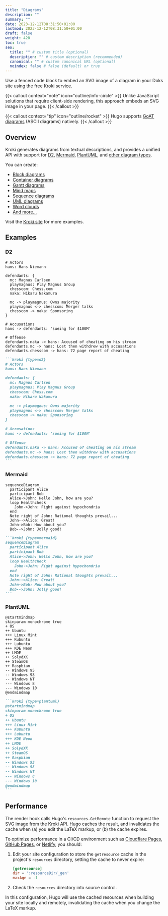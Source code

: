 ```yaml
---
title: "Diagrams"
description: ""
summary: ""
date: 2023-12-12T08:31:50+01:00
lastmod: 2023-12-12T08:31:50+01:00
draft: false
weight: 420
toc: true
seo:
  title: "" # custom title (optional)
  description: "" # custom description (recommended)
  canonical: "" # custom canonical URL (optional)
  noindex: false # false (default) or true
---
```


Use a fenced code block to embed an SVG image of a diagram in your Doks site using the free [Kroki](https://kroki.io/) service.

{{< callout context="note" icon="outline/info-circle" >}}
Unlike JavaScript solutions that require client-side rendering, this approach embeds an SVG image in your page.
{{< /callout >}}

{{< callout context="tip" icon="outline/rocket" >}}
Hugo supports [GoAT diagrams](https://gohugo.io/content-management/diagrams/#goat-diagrams-ascii) (ASCII diagrams) natively.
{{< /callout >}}

## Overview

Kroki generates diagrams from textual descriptions, and provides a unified API with support for [D2](https://d2lang.com/), [Mermaid](https://mermaid.js.org/intro/), [PlantUML](https://plantuml.com/), and [other diagram types](https://kroki.io/#support).

You can create:

- [Block diagrams](https://kroki.io/examples.html#blockdiag)
- [Container diagrams](https://kroki.io/examples.html#structurizr-container)
- [Gantt diagrams](https://kroki.io/examples.html#gantt)
- [Mind maps](https://kroki.io/examples.html#mind-map)
- [Sequence diagrams](https://kroki.io/examples.html#mermaid-seqdiag)
- [UML diagrams](https://kroki.io/examples.html#uml-diag)
- [Word clouds](https://kroki.io/examples.html#word-cloud)
- [And more…](https://kroki.io/examples.html)

Visit the [Kroki site](https://kroki.io/examples.html) for more examples.

## Examples

### D2

```kroki {type=d2}
# Actors
hans: Hans Niemann

defendants: {
  mc: Magnus Carlsen
  playmagnus: Play Magnus Group
  chesscom: Chess.com
  naka: Hikaru Nakamura

  mc -> playmagnus: Owns majority
  playmagnus <-> chesscom: Merger talks
  chesscom -> naka: Sponsoring
}

# Accusations
hans -> defendants: 'sueing for $100M'

# Offense
defendants.naka -> hans: Accused of cheating on his stream
defendants.mc -> hans: Lost then withdrew with accusations
defendants.chesscom -> hans: 72 page report of cheating
```

````md
```kroki {type=d2}
# Actors
hans: Hans Niemann

defendants: {
  mc: Magnus Carlsen
  playmagnus: Play Magnus Group
  chesscom: Chess.com
  naka: Hikaru Nakamura

  mc -> playmagnus: Owns majority
  playmagnus <-> chesscom: Merger talks
  chesscom -> naka: Sponsoring
}

# Accusations
hans -> defendants: 'sueing for $100M'

# Offense
defendants.naka -> hans: Accused of cheating on his stream
defendants.mc -> hans: Lost then withdrew with accusations
defendants.chesscom -> hans: 72 page report of cheating
```
````

### Mermaid

```kroki {type=mermaid}
sequenceDiagram
  participant Alice
  participant Bob
  Alice->John: Hello John, how are you?
  loop Healthcheck
    John->John: Fight against hypochondria
  end
  Note right of John: Rational thoughts prevail...
  John-->Alice: Great!
  John->Bob: How about you?
  Bob-->John: Jolly good!
```

````md
```kroki {type=mermaid}
sequenceDiagram
  participant Alice
  participant Bob
  Alice->John: Hello John, how are you?
  loop Healthcheck
    John->John: Fight against hypochondria
  end
  Note right of John: Rational thoughts prevail...
  John-->Alice: Great!
  John->Bob: How about you?
  Bob-->John: Jolly good!
```
````

### PlantUML

```kroki {type=plantuml}
@startmindmap
skinparam monochrome true
+ OS
++ Ubuntu
+++ Linux Mint
+++ Kubuntu
+++ Lubuntu
+++ KDE Neon
++ LMDE
++ SolydXK
++ SteamOS
++ Raspbian
-- Windows 95
-- Windows 98
-- Windows NT
--- Windows 8
--- Windows 10
@endmindmap
```

````md
```kroki {type=plantuml}
@startmindmap
skinparam monochrome true
+ OS
++ Ubuntu
+++ Linux Mint
+++ Kubuntu
+++ Lubuntu
+++ KDE Neon
++ LMDE
++ SolydXK
++ SteamOS
++ Raspbian
-- Windows 95
-- Windows 98
-- Windows NT
--- Windows 8
--- Windows 10
@endmindmap
```
````

## Performance

The render hook calls Hugo's `resources.GetRemote` function to request the SVG image from the Kroki API. Hugo caches the result, and invalidates the cache when (a) you edit the LaTeX markup, or (b) the cache expires.

To optimize performance in a CI/CD environment such as [Cloudflare Pages](https://pages.cloudflare.com/), [GitHub Pages](https://pages.github.com/), or [Netlify](https://www.netlify.com/), you should:

1. Edit your site configuration to store the `getresource` cache in the project's `resources` directory, setting the cache to never expire:

   ```toml {title=hugo.toml}
   [getresource]
   dir = ':resourceDir/_gen'
   maxAge = -1
   ```

2. Check the `resources` directory into source control.

In this configuration, Hugo will use the cached resources when building your site locally and remotely, invalidating the cache when you change the LaTeX markup.
